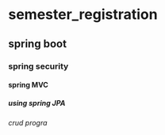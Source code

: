 # semester_registration
## spring boot
### spring security
#### spring MVC
##### using spring JPA
###### crud progra
